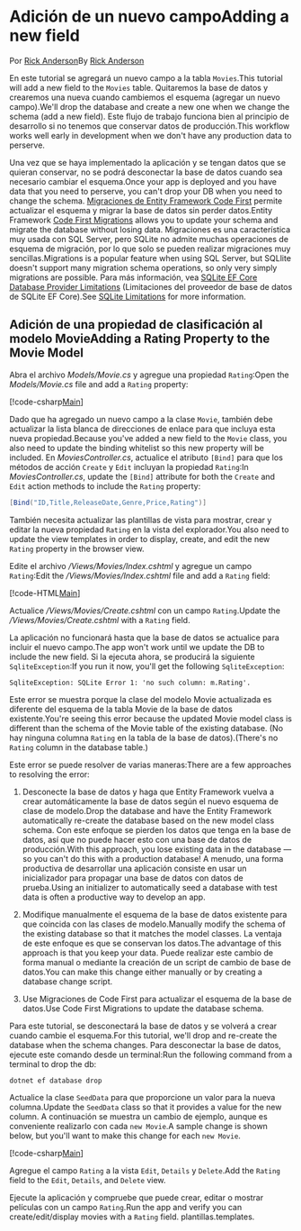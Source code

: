 # <a name="adding-a-new-field"></a><span data-ttu-id="755da-101">Adición de un nuevo campo</span><span class="sxs-lookup"><span data-stu-id="755da-101">Adding a new field</span></span>

<span data-ttu-id="755da-102">Por [Rick Anderson](https://twitter.com/RickAndMSFT)</span><span class="sxs-lookup"><span data-stu-id="755da-102">By [Rick Anderson](https://twitter.com/RickAndMSFT)</span></span>

<span data-ttu-id="755da-103">En este tutorial se agregará un nuevo campo a la tabla `Movies`.</span><span class="sxs-lookup"><span data-stu-id="755da-103">This tutorial will add a new field to the `Movies` table.</span></span> <span data-ttu-id="755da-104">Quitaremos la base de datos y crearemos una nueva cuando cambiemos el esquema (agregar un nuevo campo).</span><span class="sxs-lookup"><span data-stu-id="755da-104">We'll drop the database and create a new one when we change the schema (add a new field).</span></span> <span data-ttu-id="755da-105">Este flujo de trabajo funciona bien al principio de desarrollo si no tenemos que conservar datos de producción.</span><span class="sxs-lookup"><span data-stu-id="755da-105">This workflow works well early in development when we don't have any production data to perserve.</span></span>

<span data-ttu-id="755da-106">Una vez que se haya implementado la aplicación y se tengan datos que se quieran conservar, no se podrá desconectar la base de datos cuando sea necesario cambiar el esquema.</span><span class="sxs-lookup"><span data-stu-id="755da-106">Once your app is deployed and you have data that you need to perserve, you can't drop your DB when you need to change the schema.</span></span> <span data-ttu-id="755da-107">[Migraciones de Entity Framework Code First](https://docs.microsoft.com/ef/core/get-started/aspnetcore/new-db) permite actualizar el esquema y migrar la base de datos sin perder datos.</span><span class="sxs-lookup"><span data-stu-id="755da-107">Entity Framework [Code First Migrations](https://docs.microsoft.com/ef/core/get-started/aspnetcore/new-db) allows you to update your schema and migrate the database without losing data.</span></span> <span data-ttu-id="755da-108">Migraciones es una característica muy usada con SQL Server, pero SQLite no admite muchas operaciones de esquema de migración, por lo que solo se pueden realizar migraciones muy sencillas.</span><span class="sxs-lookup"><span data-stu-id="755da-108">Migrations is a popular feature when using SQL Server, but SQLlite doesn't support many migration schema operations, so only very simply migrations are possible.</span></span> <span data-ttu-id="755da-109">Para más información, vea [SQLite EF Core Database Provider Limitations](https://docs.microsoft.com/ef/core/providers/sqlite/limitations) (Limitaciones del proveedor de base de datos de SQLite EF Core).</span><span class="sxs-lookup"><span data-stu-id="755da-109">See [SQLite Limitations](https://docs.microsoft.com/ef/core/providers/sqlite/limitations) for more information.</span></span>

## <a name="adding-a-rating-property-to-the-movie-model"></a><span data-ttu-id="755da-110">Adición de una propiedad de clasificación al modelo Movie</span><span class="sxs-lookup"><span data-stu-id="755da-110">Adding a Rating Property to the Movie Model</span></span>

<span data-ttu-id="755da-111">Abra el archivo *Models/Movie.cs* y agregue una propiedad `Rating`:</span><span class="sxs-lookup"><span data-stu-id="755da-111">Open the *Models/Movie.cs* file and add a `Rating` property:</span></span>

[!code-csharp[Main](../../tutorials/first-mvc-app/start-mvc/sample/MvcMovie/Models/MovieDateRating.cs?highlight=11&range=7-18)]

<span data-ttu-id="755da-112">Dado que ha agregado un nuevo campo a la clase `Movie`, también debe actualizar la lista blanca de direcciones de enlace para que incluya esta nueva propiedad.</span><span class="sxs-lookup"><span data-stu-id="755da-112">Because you've added a new field to the `Movie` class, you also need to update the binding whitelist so this new property will be included.</span></span> <span data-ttu-id="755da-113">En *MoviesController.cs*, actualice el atributo `[Bind]` para que los métodos de acción `Create` y `Edit` incluyan la propiedad `Rating`:</span><span class="sxs-lookup"><span data-stu-id="755da-113">In *MoviesController.cs*, update the `[Bind]` attribute for both the `Create` and `Edit` action methods to include the `Rating` property:</span></span>

```csharp
[Bind("ID,Title,ReleaseDate,Genre,Price,Rating")]
   ```

<span data-ttu-id="755da-114">También necesita actualizar las plantillas de vista para mostrar, crear y editar la nueva propiedad `Rating` en la vista del explorador.</span><span class="sxs-lookup"><span data-stu-id="755da-114">You also need to update the view templates in order to display, create, and edit the new `Rating` property in the browser view.</span></span>

<span data-ttu-id="755da-115">Edite el archivo */Views/Movies/Index.cshtml* y agregue un campo `Rating`:</span><span class="sxs-lookup"><span data-stu-id="755da-115">Edit the */Views/Movies/Index.cshtml* file and add a `Rating` field:</span></span>

[!code-HTML[Main](../../tutorials/first-mvc-app/start-mvc/sample/MvcMovie/Views/Movies/IndexGenreRating.cshtml?highlight=17,39&range=24-64)]

<span data-ttu-id="755da-116">Actualice */Views/Movies/Create.cshtml* con un campo `Rating`.</span><span class="sxs-lookup"><span data-stu-id="755da-116">Update the */Views/Movies/Create.cshtml* with a `Rating` field.</span></span>

<span data-ttu-id="755da-117">La aplicación no funcionará hasta que la base de datos se actualice para incluir el nuevo campo.</span><span class="sxs-lookup"><span data-stu-id="755da-117">The app won't work until we update the DB to include the new field.</span></span> <span data-ttu-id="755da-118">Si la ejecuta ahora, se producirá la siguiente `SqliteException`:</span><span class="sxs-lookup"><span data-stu-id="755da-118">If you run it now, you'll get the following `SqliteException`:</span></span>

```
SqliteException: SQLite Error 1: 'no such column: m.Rating'.
```

<span data-ttu-id="755da-119">Este error se muestra porque la clase del modelo Movie actualizada es diferente del esquema de la tabla Movie de la base de datos existente.</span><span class="sxs-lookup"><span data-stu-id="755da-119">You're seeing this error because the updated Movie model class is different than the schema of the Movie table of the existing database.</span></span> <span data-ttu-id="755da-120">(No hay ninguna columna `Rating` en la tabla de la base de datos).</span><span class="sxs-lookup"><span data-stu-id="755da-120">(There's no `Rating` column in the database table.)</span></span>

<span data-ttu-id="755da-121">Este error se puede resolver de varias maneras:</span><span class="sxs-lookup"><span data-stu-id="755da-121">There are a few approaches to resolving the error:</span></span>

1. <span data-ttu-id="755da-122">Desconecte la base de datos y haga que Entity Framework vuelva a crear automáticamente la base de datos según el nuevo esquema de clase de modelo.</span><span class="sxs-lookup"><span data-stu-id="755da-122">Drop the database and have the Entity Framework automatically re-create the database based on the new model class schema.</span></span> <span data-ttu-id="755da-123">Con este enfoque se pierden los datos que tenga en la base de datos, así que no puede hacer esto con una base de datos de producción.</span><span class="sxs-lookup"><span data-stu-id="755da-123">With this approach, you lose existing data in the database — so you can't do this with a production database!</span></span> <span data-ttu-id="755da-124">A menudo, una forma productiva de desarrollar una aplicación consiste en usar un inicializador para propagar una base de datos con datos de prueba.</span><span class="sxs-lookup"><span data-stu-id="755da-124">Using an initializer to automatically seed a database with test data is often a productive way to develop an app.</span></span>

2. <span data-ttu-id="755da-125">Modifique manualmente el esquema de la base de datos existente para que coincida con las clases de modelo.</span><span class="sxs-lookup"><span data-stu-id="755da-125">Manually modify the schema of the existing database so that it matches the model classes.</span></span> <span data-ttu-id="755da-126">La ventaja de este enfoque es que se conservan los datos.</span><span class="sxs-lookup"><span data-stu-id="755da-126">The advantage of this approach is that you keep your data.</span></span> <span data-ttu-id="755da-127">Puede realizar este cambio de forma manual o mediante la creación de un script de cambio de base de datos.</span><span class="sxs-lookup"><span data-stu-id="755da-127">You can make this change either manually or by creating a database change script.</span></span>

3. <span data-ttu-id="755da-128">Use Migraciones de Code First para actualizar el esquema de la base de datos.</span><span class="sxs-lookup"><span data-stu-id="755da-128">Use Code First Migrations to update the database schema.</span></span>

<span data-ttu-id="755da-129">Para este tutorial, se desconectará la base de datos y se volverá a crear cuando cambie el esquema.</span><span class="sxs-lookup"><span data-stu-id="755da-129">For this tutorial, we'll drop and re-create the database when the schema changes.</span></span> <span data-ttu-id="755da-130">Para desconectar la base de datos, ejecute este comando desde un terminal:</span><span class="sxs-lookup"><span data-stu-id="755da-130">Run the following command from a terminal to drop the db:</span></span>

`dotnet ef database drop`

<span data-ttu-id="755da-131">Actualice la clase `SeedData` para que proporcione un valor para la nueva columna.</span><span class="sxs-lookup"><span data-stu-id="755da-131">Update the `SeedData` class so that it provides a value for the new column.</span></span> <span data-ttu-id="755da-132">A continuación se muestra un cambio de ejemplo, aunque es conveniente realizarlo con cada `new Movie`.</span><span class="sxs-lookup"><span data-stu-id="755da-132">A sample change is shown below, but you'll want to make this change for each `new Movie`.</span></span>

[!code-csharp[Main](../../tutorials/first-mvc-app/start-mvc/sample/MvcMovie/Models/SeedDataRating.cs?name=snippet1&highlight=6)]

<span data-ttu-id="755da-133">Agregue el campo `Rating` a la vista `Edit`, `Details` y `Delete`.</span><span class="sxs-lookup"><span data-stu-id="755da-133">Add the `Rating` field to the `Edit`, `Details`, and `Delete` view.</span></span>

<span data-ttu-id="755da-134">Ejecute la aplicación y compruebe que puede crear, editar o mostrar películas con un campo `Rating`.</span><span class="sxs-lookup"><span data-stu-id="755da-134">Run the app and verify you can create/edit/display movies with a `Rating` field.</span></span> <span data-ttu-id="755da-135">plantillas.</span><span class="sxs-lookup"><span data-stu-id="755da-135">templates.</span></span>
